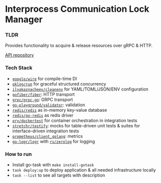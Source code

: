 # Interprocess Communication Lock Manager

### TLDR

Provides functionality to acquire & release resources over gRPC & HTTP.

[API repository](https://github.com/ruslanSorokin/lock-manager-api)

### Tech Stack

- [`google/wire`](https://github.com/google/wire) for compile-time DI
- [`oklog/run`](https://github.com/oklog/run) for graceful structured
  concurrency
- [`ilyakaznacheev/cleanenv`](https://github.com/ilyakaznacheev/cleanenv) for YAML/TOML/JSON/ENV configuration
- [`gofiber/fiber`](https://github.com/gofiber): HTTP transport
- [`grpc/grpc-go`](https://github.com/grpc/grpc-go): GRPC transport
- [`go-playground/validator`](https://github.com/go-playground/validator): validation
- [`redis/redis`](https://github.com/redis/redis) as in-memory key-value database
- [`redis/go-redis`](https://github.com/redis/go-redis) as redis driver
- [`ory/dockertest`](https://github.com/ory/dockertest) for container
  orchestration in integration tests
- [`stretchr/testify`](https://github.com/stretchr/testify): mocks for table-driven unit
  tests & suites for interface-driven integration tests
- [`prometheus/client_golang`](https://github.com/prometheus/client_golang): metrics
- [`go-logr/logr`](https://github.com/go-logr/logr) with [`rs/zerolog`](https://github.com/rs/zerolog) for logging

### How to run

- Install go-task with `make install-gotask`
- `task deploy:up` to deploy application & all needed infrastructure locally
- `task --list` to see all targets with description
